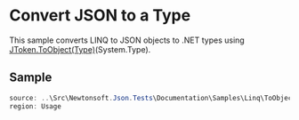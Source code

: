 ﻿# Convert JSON to a Type

This sample converts LINQ to JSON objects to .NET types using [JToken.ToObject(Type)](/api/newtonsoft/json/linq/jtoken/#method-toobject)(System.Type).

## Sample

```csharp Usage
source: ..\Src\Newtonsoft.Json.Tests\Documentation\Samples\Linq\ToObjectType.cs
region: Usage
```
